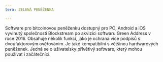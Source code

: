 ```yaml
---
term: ZELENÁ PENĚŽENKA

---
```

Software pro bitcoinovou peněženku dostupný pro PC, Android a iOS vyvinutý společností Blockstream po akvizici softwaru Green Address v roce 2016. Obsahuje několik funkcí, jako je ochrana více podpisů s dvoufaktorovým ověřováním. Je také kompatibilní s většinou hardwarových peněženek. Jedná se o uživatelsky přívětivý software, který mohou používat i začátečníci.